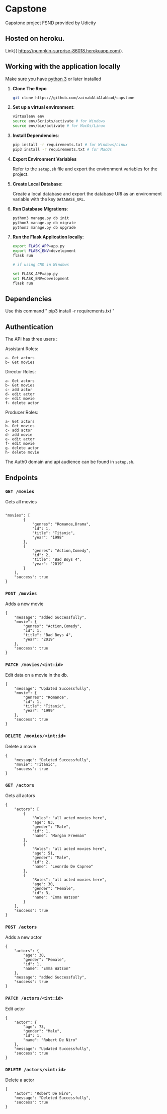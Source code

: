 # Capstone

Capstone project FSND provided by Udicity

## Hosted on heroku.


Link]( https://pumpkin-surprise-86018.herokuapp.com/).

## Working with the application locally
Make sure you have [python 3](https://www.python.org/downloads/) or later installed

1. **Clone The Repo**
    ```bash
    git clone https://github.com/zainabAliAlabbad/capstone
    ```
2. **Set up a virtual environment**:
    ```bash
    virtualenv env
    source env/Scripts/activate # for Windows
    source env/bin/activate # for MacOs/Linux
    ```
3. **Install Dependencies**:
    ```bash
    pip install -r requirements.txt # for Windows/Linux
    pip3 install -r requirements.txt # for MacOs
    ```
4. **Export Environment Variables**

    Refer to the `setup.sh` file and export the environment variables for the project.

5. **Create Local Database**:

    Create a local database and export the database URI as an environment variable with the key `DATABASE_URL`.

6. **Run Database Migrations**:
    ```bash
    python3 manage.py db init
    python3 manage.py db migrate
    python3 manage.py db upgrade
    ```

7. **Run the Flask Application locally**:
    ```bash
    export FLASK_APP=app.py
    export FLASK_ENV=development
    flask run

    # if using CMD in Windows

    set FLASK_APP=app.py
    set FLASK_ENV=development
    flask run
    ```

## Dependencies

Use this command " pip3 install -r requirements.txt "

## Authentication

The API has three users :

Assistant
Roles:
```
a- Get actors
b- Get movies
```

Director
Roles:
```
a- Get actors
b- Get movies
c- add actor
d- edit actor
e- edit movie
f- delete actor
```


Producer
Roles:
```
a- Get actors
b- Get movies
c- add actor
d- add movie
e- edit actor
f- edit movie
g- delete actor
h- delete movie
```


The Auth0 domain and api audience can be found in `setup.sh`.

## Endpoints

### `GET /movies`

Gets all movies



```

"movies": [
        {
            "genres": "Romance,Drama",
            "id": 1,
            "title": "Titanic",
            "year": "1998"
        },
        {
            "genres": "Action,Comedy",
            "id": 2,
            "title": "Bad Boys 4",
            "year": "2019"
        }
    ],
    "success": true
}
```

### `POST /movies`

Adds a new movie



```
{
    "message": "added Successfully",
    "movie": {
        "genres": "Action,Comedy",
        "id": 1,
        "title": "Bad Boys 4",
        "year": "2019"
    },
    "success": true
}
```



### `PATCH /movies/<int:id>`

Edit data on a movie in the db.


```
{
    "message": "Updated Successfully",
    "movie": {
        "genres": "Romance",
        "id": 1,
        "title": "Titanic",
        "year": "1999"
    },
    "success": true
}
```

### `DELETE /movies/<int:id>`

Delete a movie



```
{
    "message": "Deleted Successfully",
    "movie": "Titanic",
    "success": true
}
```

### `GET /actors`

Gets all actors



```
{
    "actors": [
        {
            "Roles": "all acted movies here",
            "age": 83,
            "gender": "Male",
            "id": 1,
            "name": "Morgan Freeman"
        },
        {
            "Roles": "all acted movies here",
            "age": 51,
            "gender": "Male",
            "id": 2,
            "name": "Leonrdo De Capreo"
        },
        {
            "Roles": "all acted movies here",
            "age": 30,
            "gender": "Female",
            "id": 3,
            "name": "Emma Watson"
        }
    ],
    "success": true
}
```

### `POST /actors`

Adds a new actor


```
{
    "actors": {
        "age": 30,
        "gender": "Female",
        "id": 1,
        "name": "Emma Watson"
    },
    "message": "added Successfully",
    "success": true
}
```


### `PATCH /actors/<int:id>`

Edit actor


```
{
    "actor": {
        "age": 73,
        "gender": "Male",
        "id": 1,
        "name": "Robert De Niro"
    },
    "message": "Updated Successfully",
    "success": true
}
```

### `DELETE /actors/<int:id>`

Delete a actor

```
{
    "actor": "Robert De Niro",
    "message": "Deleted Successfully",
    "success": true
}
```

